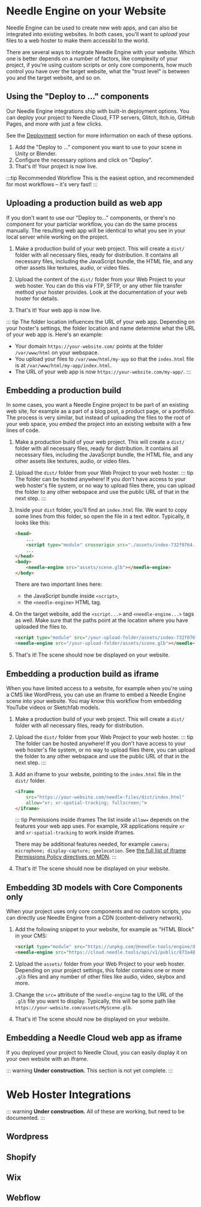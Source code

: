 # Needle Engine on your Website

Needle Engine can be used to create new web apps, and can also be integrated into existing websites. In both cases, you'll want to _upload_ your files to a web hoster to make them accessibl to the world. 

There are several ways to integrate Needle Engine with your website. Which one is better depends on a number of factors, like complexity of your project, if you're using custom scripts or only core components, how much control you have over the target website, what the "trust level" is between you and the target website, and so on.

## Using the "Deploy to ..." components

Our Needle Engine integrations ship with built-in deployment options. You can deploy your project to Needle Cloud, FTP servers, Glitch, Itch.io, GitHub Pages, and more with just a few clicks. 

See the [Deployment](./deployment.md) section for more information on each of these options.

1. Add the "Deploy to ..." component you want to use to your scene in Unity or Blender.
2. Configure the necessary options and click on "Deploy".
3. That's it! Your project is now live.

:::tip Recommended Workflow
This is the easiest option, and recommended for most workflows – it's very fast!
:::

## Uploading a production build as web app

If you don't want to use our "Deploy to..." components, or there's no component for your particlar workflow, you can do the same process manually. The resulting web app will be identical to what you see in your local server while working on the project. 

1. Make a production build of your web project. This will create a `dist/` folder with all necessary files, ready for distribution. It contains all necessary files, including the JavaScript bundle, the HTML file, and any other assets like textures, audio, or video files.

2. Upload the content of the `dist/` folder from your Web Project to your web hoster. You can do this via FTP, SFTP, or any other file transfer method your hoster provides. Look at the documentation of your web hoster for details. 

3. That's it! Your web app is now live.


::: tip The folder location influences the URL of your web app.
Depending on your hoster's settings, the folder location and name determine what the URL of your web app is. Here's an example:
- Your domain `https://your-website.com/` points at the folder `/var/www/html` on your webspace.
- You upload your files to `/var/www/html/my-app` so that the `index.html` file is at `/var/www/html/my-app/index.html`.
- The URL of your web app is now `https://your-website.com/my-app/`.
:::

## Embedding a production build

In some cases, you want a Needle Engine project to be part of an existing web site, for example as a part of a blog post, a product page, or a portfolio. The process is very similar, but instead of uploading the files to the root of your web space, you _embed_ the project into an existing website with a few lines of code.

1. Make a production build of your web project. This will create a `dist/` folder with all necessary files, ready for distribution. It contains all necessary files, including the JavaScript bundle, the HTML file, and any other assets like textures, audio, or video files.

2. Upload the `dist/` folder from your Web Project to your web hoster. 
    ::: tip The folder can be hosted anywhere!
    If you don't have access to your web hoster's file system, or no way to upload files there, you can upload the folder to any other webspace and  use the public URL of that in the next step.
    :::

3. Inside your `dist` folder, you'll find an `index.html` file. We want to copy some lines from this folder, so open the file in a text editor. Typically, it looks like this:  
    ```html
    <head>
        ...
        <script type="module" crossorigin src="./assets/index-732f0764.js"></script>
        ...
    </head>
    <body>
        <needle-engine src="assets/scene.glb"></needle-engine>
    </body>
    ```

    There are two important lines here: 
    - the JavaScript bundle inside `<script>`, 
    - the `<needle-engine>` HTML tag.

4. On the target website, add the `<script...>` and `<needle-engine...>` tags as well. Make sure that the paths point at the location where you have uploaded the files to. 
    ```html
    <script type="module" src="/your-upload-folder/assets/index-732f0764.js"></script>
    <needle-engine src="/your-upload-folder/assets/scene.glb"></needle-engine>
    ```

5. That's it! The scene should now be displayed on your website.

## Embedding a production build as iframe

When you have limited access to a website, for example when you're using a CMS like WordPress, you can use an iframe to embed a Needle Engine scene into your website. You may know this workflow from embedding YouTube videos or Sketchfab models.

1. Make a production build of your web project. This will create a `dist/` folder with all necessary files, ready for distribution. 

2. Upload the `dist/` folder from your Web Project to your web hoster.
    ::: tip The folder can be hosted anywhere!
    If you don't have access to your web hoster's file system, or no way to upload files there, you can upload the folder to any other webspace and  use the public URL of that in the next step.
    :::

3. Add an iframe to your website, pointing to the `index.html` file in the `dist/` folder. 
    ```html
    <iframe
        src="https://your-website.com/needle-files/dist/index.html" 
        allow="xr; xr-spatial-tracking; fullscreen;">
    </iframe>
    ```


    ::: tip Permissions inside iframes
    The list inside `allow=` depends on the features your web app uses. For example, XR applications require `xr` and `xr-spatial-tracking` to work inside iframes. 

    There may be additional features needed, for example `camera; microphone; display-capture; geolocation`. See [the full list of iframe Permissions Policy directives on MDN](https://developer.mozilla.org/en-US/docs/Web/HTTP/Headers/Permissions-Policy#directives).
    :::

4. That's it! The scene should now be displayed on your website.

## Embedding 3D models with Core Components only

When your project uses only core components and no custom scripts, you can directly use Needle Engine from a CDN (content-delivery network).

1. Add the following snippet to your website, for example as "HTML Block" in your CMS:
    ```html
    <script type="module" src="https://unpkg.com/@needle-tools/engine/dist/needle-engine.min.js"></script>
    <needle-engine src="https://cloud.needle.tools/api/v1/public/873a48a/10801b111/MusicalInstrument.glb" background-blurriness="0.8"></needle-engine>
    ```
2. Upload the `assets/` folder from your Web Project to your web hoster. Depending on your project settings, this folder contains one or more `.glb` files and any number of other files like audio, video, skybox and more. 

3. Change the `src=` attribute of the `needle-engine` tag to the URL of the `.glb` file you want to display. Typically, this will be some path like `https://your-website.com/assets/MyScene.glb`. 

4. That's it! The scene should now be displayed on your website.

## Embedding a Needle Cloud web app as iframe 

If you deployed your project to Needle Cloud, you can easily display it on your own website with an iframe.  

::: warning <b>Under construction.</b> This section is not yet complete.
:::

# Web Hoster Integrations

::: warning <b>Under construction.</b> All of these are working, but need to be documented.
:::

## Wordpress

## Shopify

## Wix

## Webflow